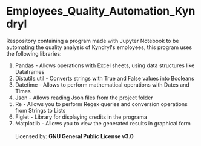 # Employees_Quality_Automation_Kyndryl
Respository containing a program made with Jupyter Notebook to be automating the quality analysis of Kyndryl's employees, this program uses the following libraries:
1. Pandas - Allows operations with Excel sheets, using data structures like Dataframes
2. Distutils.util - Converts strings with True and False values into Booleans
3. Datetime - Allows to perform mathematical operations with Dates and Times
4. Json - Allows reading Json files from the project folder
5. Re - Allows you to perform Regex queries and conversion operations from Strings to Lists
6. Figlet - Library for displaying credits in the programa
7. Matplotlib - Allows you to view the generated results in graphical form<br/><br/>
Licensed by: <b>GNU General Public License v3.0</b>
